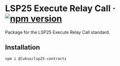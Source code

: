 # LSP25 Execute Relay Call &middot; [![npm version](https://img.shields.io/npm/v/@lukso/lsp25-contracts.svg?style=flat)](https://www.npmjs.com/package/@lukso/lsp25-contracts)

Package for the LSP25 Execute Relay Call standard.

## Installation

```bash
npm i @lukso/lsp25-contracts
```
